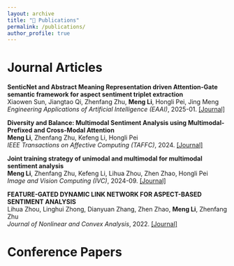 ```yaml
---
layout: archive
title: "📖 Publications"
permalink: /publications/
author_profile: true
---
```


# Journal Articles

**SenticNet and Abstract Meaning Representation driven Attention-Gate semantic framework for aspect sentiment triplet extraction**  
Xiaowen Sun, Jiangtao Qi, Zhenfang Zhu, **Meng Li**, Hongli Pei, Jing Meng  
*Engineering Applications of Artificial Intelligence (EAAI)*, 2025-01. [[Journal]](#)

**Diversity and Balance: Multimodal Sentiment Analysis using Multimodal-Prefixed and Cross-Modal Attention**  
**Meng Li**, Zhenfang Zhu, Kefeng Li, Hongli Pei  
*IEEE Transactions on Affective Computing (TAFFC)*, 2024. [[Journal]](#)

**Joint training strategy of unimodal and multimodal for multimodal sentiment analysis**  
**Meng Li**, Zhenfang Zhu, Kefeng Li, Lihua Zhou, Zhen Zhao, Hongli Pei  
*Image and Vision Computing (IVC)*, 2024-09. [[Journal]](#)

**FEATURE-GATED DYNAMIC LINK NETWORK FOR ASPECT-BASED SENTIMENT ANALYSIS**  
Lihua Zhou, Linghui Zhong, Dianyuan Zhang, Zhen Zhao, **Meng Li**, Zhenfang Zhu  
*Journal of Nonlinear and Convex Analysis*, 2022. [[Journal]](#)

# Conference Papers
